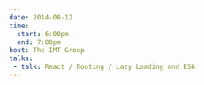 ```yaml
---
date: 2014-08-12
time:
  start: 6:00pm
  end: 7:00pm
host: The IMT Group
talks:
 - talk: React / Routing / Lazy Loading and ES6
---
```

